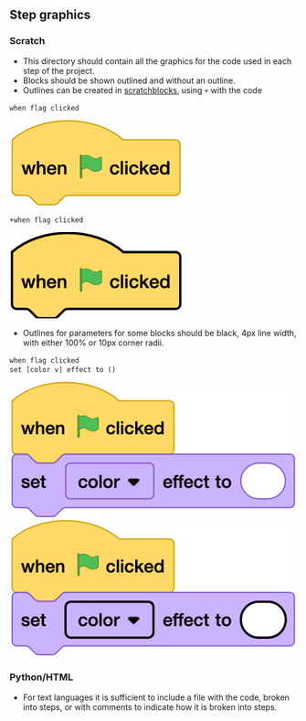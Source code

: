 ## Step graphics

### Scratch
- This directory should contain all the graphics for the code used in each step of the project.
- Blocks should be shown outlined and without an outline.
- Outlines can be created in [scratchblocks](https://scratchblocks.github.io/#?style=scratch3-high-contrast&script=), using `+` with the code

```
when flag clicked
```

  ![1-0-nol.png](1-0-nol.png)

```
+when flag clicked
```

  ![1-0-ol.png](1-0-ol.png)

- Outlines for parameters for some blocks should be black, 4px line width, with either 100% or 10px corner radii.

```
when flag clicked
set [color v] effect to ()
```

![1-1-nol.png](1-1-nol.png)
![1-1-ol.png](1-1-ol.png)

### Python/HTML
- For text languages it is sufficient to include a file with the code, broken into steps, or with comments to indicate how it is broken into steps.